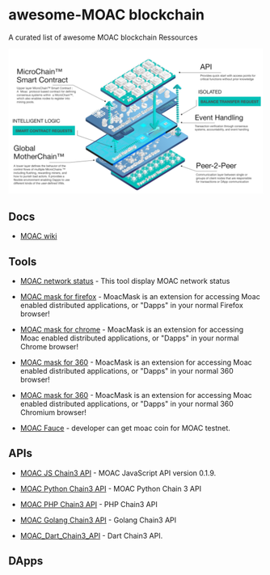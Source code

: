 # awesome-MOAC blockchain
A curated list of awesome MOAC blockchain Ressources

[MOAC_Architecture]:https://github.com/Yeluaboji/awesome-MOAC/blob/master/img/MOAC_Architecture.PNG
[![MOAC_Architecture]](https://www.moac.io)

Docs
----
* [MOAC wiki](https://github.com/MOACChain/moac-core/wiki)

Tools
-----
* [MOAC network status](https://github.com/dacelee/moac-netstats) - This tool display MOAC network status
* [MOAC mask for firefox](https://addons.mozilla.org/zh-CN/firefox/addon/moacmask/) - MoacMask is an extension for accessing Moac enabled distributed applications, or "Dapps" in your normal Firefox browser!
* [MOAC mask for chrome](https://github.com/dacelee/MOACMask/blob/master/GoogleChrome.md) - MoacMask is an extension for accessing Moac enabled distributed applications, or "Dapps" in your normal Chrome browser!
* [MOAC mask for 360](https://github.com/dacelee/MOACMask/blob/master/360SE.md) - MoacMask is an extension for accessing Moac enabled distributed applications, or "Dapps" in your normal 360 browser!
* [MOAC mask for 360](https://github.com/dacelee/MOACMask/blob/master/360Chromium.md) - MoacMask is an extension for accessing Moac enabled distributed applications, or "Dapps" in your normal 360 Chromium browser!

* [MOAC Fauce](http://119.28.13.213:3000/) - developer can get moac coin for MOAC testnet.


APIs
----

* [MOAC JS Chain3 API](https://github.com/MOACChain/chain3) - MOAC JavaScript API version 0.1.9.
* [MOAC Python Chain3 API](https://github.com/MOACChain/moac-core/wiki/Chain3PythonLibrary) - MOAC Python Chain 3 API
* [MOAC PHP Chain3 API](https://github.com/dacelee/Moac-Php-Api) - PHP Chain3 API

* [MOAC Golang Chain3 API](https://github.com/dacelee/moac-golang-chain3-api) - Golang Chain3 API
* [MOAC_Dart_Chain3_API](https://pub.dartlang.org/packages/moac) - Dart Chain3 API.


DApps
-----

